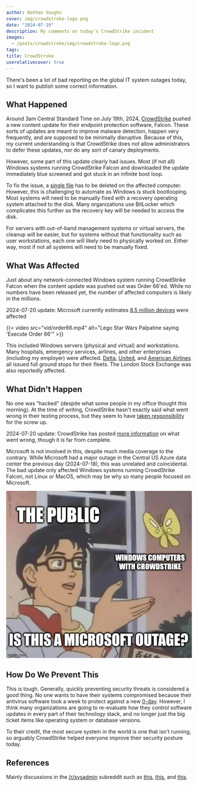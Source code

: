 ```yaml
---
author: Nathan Vaughn
cover: img/crowdstroke-logo.png
date: "2024-07-19"
description: My comments on today's CrowdStrike incident
images:
  - /posts/crowdstroke/img/crowdstroke-logo.png
tags:
title: CrowdStroke
userelativecover: true
---
```


There's been a lot of bad reporting on the global IT system outages today, so I want
to publish some correct information.

## What Happened

Around 3am Central Standard Time on July 19th, 2024,
[CrowdStrike](https://www.crowdstrike.com/) pushed a new
content update for their endpoint protection software, Falcon. These sorts of updates
are meant to improve malware detection, happen very frequently, and are supposed
to be minimally disruptive. Because of this, my current understanding is that
CrowdStrike does not allow administrators to defer these updates, nor do any sort
of canary deployments.

However, some part of this update clearly had issues. Most (if not all) Windows systems
running CrowdStrike Falcon and downloaded the update
immediately blue screened and got stuck in an infinite boot loop.

To fix the issue, a
[single file](https://www.crowdstrike.com/blog/statement-on-falcon-content-update-for-windows-hosts/)
has to be deleted on the affected computer. However, this is challenging to automate
as Windows is stuck bootlooping. Most systems will need to be manually fixed with a
recovery operating system attached to the disk. Many organizations use BitLocker
which complicates this further as the recovery key will be needed to access the disk.

For servers with out-of-band management systems or virtual servers, the cleanup will
be easier, but for systems without that functionality such as user workstations,
each one will likely need to physically worked on. Either way, most if not all systems
will need to be manually fixed.

## What Was Affected

Just about any network-connected Windows system running CrowdStrike Falcon when the
content update was pushed out was Order 66'ed. While no numbers have been released yet,
the number of affected computers is likely in the millions.

2024-07-20 update:
Microsoft currently estimates
[8.5 million devices](https://blogs.microsoft.com/blog/2024/07/20/helping-our-customers-through-the-crowdstrike-outage/)
were affected

{{< video src="vid/order66.mp4" alt="Lego Star Wars Palpatine saying 'Execute Order 66'" >}}

This included Windows servers (physical and virtual) and workstations. Many hospitals,
emergency services, airlines, and other enterprises (including my employer)
were affected.
[Delta](https://news.delta.com/update/july-19-2024-operation/delta-extends-waiver-support-vendor-it-issues-recovery-continues),
[United](https://x.com/united/status/1814360333068411053), and
[American Airlines](https://news.aa.com/news/news-details/2024/Global-technology-outage-OPS-DIS-07/default.aspx)
all issued full ground stops for their fleets. The London Stock Exchange was also
reportedly affected.

## What Didn't Happen

No one was "hacked" (despite what some people in my office thought this morning).
At the time of writing, CrowdStrike hasn't exactly said what went wrong in their
testing process, but they seem to have
[taken responsibility](https://www.crowdstrike.com/blog/our-statement-on-todays-outage/)
for the screw up.

2024-07-20 update: CrowdStrike has posted [more information](https://www.crowdstrike.com/blog/falcon-update-for-windows-hosts-technical-details/)
on what went wrong, though it is far from complete.

Microsoft is not involved in this, despite much media coverage to the contrary.
While Microsoft had a major outage in the Central US Azure data center the previous
day (2024-07-18), this was unrelated and coincidental. The bad update only affected
Windows systems running CrowdStrike Falcon, not Linux or MacOS, which may be why
so many people focused on Microsoft.

!["Is this a Microsoft outage?"](img/is-this-a-microsoft-outage.png)

## How Do We Prevent This

This is tough. Generally, quickly preventing security threats is considered a good
thing. No one wants to have their systems compromised because their antivirus software
took a week to protect against a new
[0-day](https://en.wikipedia.org/wiki/Zero-day_vulnerability). However, I think many
organizations are going to re-evaluate how they control software updates in every
part of their technology stack, and no longer just the big ticket items like
operating system or database versions.

To their credit, the most secure system in the world is one that isn't running,
so arguably CrowdStrike helped everyone improve their security posture today.

## References

Mainly discussions in the [/r/sysadmin](https://www.reddit.com/r/sysadmin/) subreddit
such as
[this](https://www.reddit.com/r/sysadmin/comments/1e6yjjf/we_may_be_witnessing_the_largest_it_outage_in/),
[this](https://www.reddit.com/r/sysadmin/comments/1e6vq04/many_windows_10_machines_blue_screening_stuck_at/),
and [this](https://www.reddit.com/r/sysadmin/comments/1e6vx6n/crowdstrike_bsod/).
